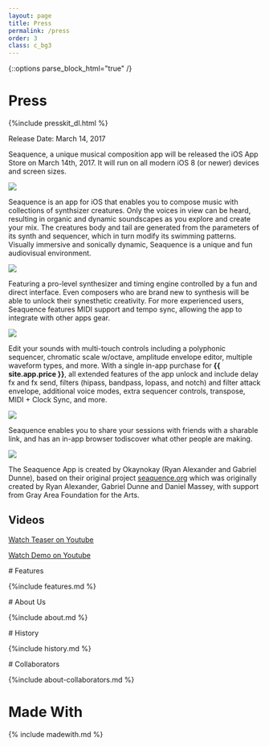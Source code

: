 ```yaml
---
layout: page
title: Press
permalink: /press
order: 3
class: c_bg3
---
```

{::options parse_block_html="true" /}

# Press

{%include presskit_dl.html %}

Release Date: March 14, 2017

Seaquence, a unique musical composition app will be released the iOS App Store on March 14th, 2017. It will run on all modern iOS 8 (or newer) devices and screen sizes.

<a href="{{site.baseurl}}/images/3-up.png">
<img src="{{site.baseurl}}/images/3-up-700px.png" />
</a>

Seaquence is an app for iOS that enables you to compose music with collections of synthsizer creatures. Only the voices in view can be heard, resulting in organic and dynamic soundscapes as you explore and create your mix. The creatures body and tail are generated from the parameters of its synth and sequencer, which in turn modify its swimming patterns.  Visually immersive and sonically dynamic, Seaquence is a unique and fun audiovisual environment.

<a href="{{site.baseurl}}/images/screenshots/screenshot_iPad12.9_mixer.png">
<img src="{{site.baseurl}}/images/screenshots/screenshot_iPad12.9_mixer_thumb.png" />
</a>

Featuring a pro-level synthesizer and timing engine controlled by a fun and direct interface. Even composers who are brand new to synthesis will be able to unlock their synesthetic creativity. For more experienced users, Seaquence features MIDI support and tempo sync, allowing the app to integrate with other apps gear.

<a href="{{site.baseurl}}/images/screenshots/screenshot_iPad12.9_seq.png">
<img src="{{site.baseurl}}/images/screenshots/screenshot_iPad12.9_seq_thumb.png" />
</a>

Edit your sounds with multi-touch controls including a polyphonic sequencer, chromatic scale w/octave, amplitude envelope editor, multiple waveform types, and more. With a single in-app purchase for **<span class="c_fg1">{{ site.app.price }}</span>**, all extended features of the app unlock and include delay fx and fx send, filters (hipass, bandpass, lopass, and notch) and filter attack envelope, additional voice modes, extra sequencer controls, transpose, MIDI + Clock Sync, and more.

<a href="{{site.baseurl}}/images/screenshots/screenshot_iPad12.9_env.png">
<img src="{{site.baseurl}}/images/screenshots/screenshot_iPad12.9_env_thumb.png" />
</a>

Seaquence enables you to share your sessions with friends with a sharable link, and has an in-app browser todiscover what other people are making.

<a href="{{site.baseurl}}/images/screenshots/screenshot_iPad12.9_browser.png">
<img src="{{site.baseurl}}/images/screenshots/screenshot_iPad12.9_browser_thumb.png" />
</a>

The Seaquence App is created by Okaynokay (Ryan Alexander and Gabriel Dunne), based on their original project [seaquence.org](http://seaquence.org) which was originally created by Ryan Alexander, Gabriel Dunne and Daniel Massey, with support from Gray Area Foundation for the Arts.



<section class="c_bg2">

# Videos

<a class="button" href="https://www.youtube.com/watch?v=V_iArMbGdnc">Watch Teaser on Youtube</a>

<a class="button" href="https://www.youtube.com/watch?v=sO59g51Ich8">Watch Demo on Youtube</a>

</section>

<section>
# Features

{%include features.md %}
</section>

<section class="c_bg1">
# About Us

{%include about.md %}
</section>

<section>
# History

{%include history.md %}
</section>

<section class="c_bg3">
# Collaborators

{%include about-collaborators.md %}
</section>



# Made With

{% include madewith.md %}
